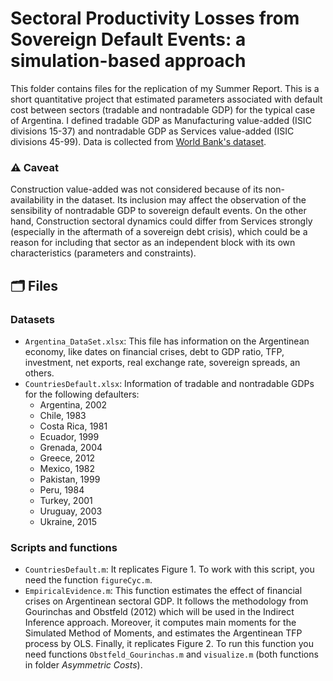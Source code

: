 # Sectoral Productivity Losses from Sovereign Default Events: a simulation-based approach

This folder contains files for the replication of my Summer Report. This is a short quantitative project that estimated parameters associated with default cost between sectors (tradable and nontradable GDP) for the typical case of Argentina. I defined tradable GDP as Manufacturing value-added (ISIC divisions 15-37) and nontradable GDP as Services value-added (ISIC divisions 45-99). Data is collected from [World Bank's dataset](https://data.worldbank.org).

### ⚠️ Caveat
Construction value-added was not considered because of its non-availability in the dataset. Its inclusion may affect the observation of the sensibility of nontradable GDP to sovereign default events. On the other hand, Construction sectoral dynamics could differ from Services strongly (especially in the aftermath of a sovereign debt crisis), which could be a reason for including that sector as an independent block with its own characteristics (parameters and constraints).       

## 🗂 Files

### Datasets
- `Argentina_DataSet.xlsx`: This file has information on the Argentinean economy, like dates on financial crises, debt to GDP ratio, TFP, investment, net exports, real exchange rate, sovereign spreads, an others. 
- `CountriesDefault.xlsx`: Information of tradable and nontradable GDPs for the following defaulters: 
    -  Argentina, 2002		
    -  Chile, 1983		
    -  Costa Rica, 1981		
    -  Ecuador, 1999		
    -  Grenada, 2004		
    -  Greece, 2012		
    -  Mexico, 1982		
    -  Pakistan, 1999		
    -  Peru, 1984		
    -  Turkey, 2001		
    -  Uruguay, 2003		
    -  Ukraine, 2015

### Scripts and functions
- `CountriesDefault.m`: It replicates Figure 1. To work with this script, you need the function `figureCyc.m`.
- `EmpiricalEvidence.m`: This function estimates the effect of financial crises on Argentinean sectoral GDP. It follows the methodology from Gourinchas and Obstfeld (2012) which will be used in the Indirect Inference approach. Moreover, it computes main moments for the Simulated Method of Moments, and estimates the Argentinean TFP process by OLS. Finally, it replicates Figure 2. To run this function you need functions `Obstfeld_Gourinchas.m` and `visualize.m` (both functions in folder *Asymmetric Costs*).
